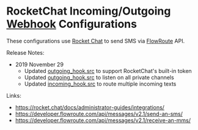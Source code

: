 # RocketChat Incoming/Outgoing [Webhook](https://rocket.chat/docs/administrator-guides/integrations/) Configurations

These configurations use [Rocket Chat](https://rocket.chat/) to send SMS via [FlowRoute](https://www.flowroute.com/) API.

Release Notes:

- 2019 November 29 
  - Updated [outgoing_hook.src](https://github.com/hxrsmurf/rocketchat/blob/master/outgoing_hook.src) to support RocketChat's built-in token
  - Updated [outgoing_hook.src](https://github.com/hxrsmurf/rocketchat/blob/master/outgoing_hook.src) to listen on all private channels
  - Updated [incoming_hook.src](https://github.com/hxrsmurf/rocketchat/blob/master/incoming_hook.src) to route multiple incoming texts

Links: 

- https://rocket.chat/docs/administrator-guides/integrations/
- https://developer.flowroute.com/api/messages/v2.1/send-an-sms/
- https://developer.flowroute.com/api/messages/v2.1/receive-an-mms/